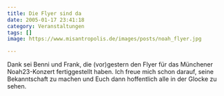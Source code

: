 ```yaml
---
title: Die Flyer sind da
date: 2005-01-17 23:41:18
category: Veranstaltungen
tags: []
image: https://www.misantropolis.de/images/posts/noah_flyer.jpg

---
```


Dank sei Benni und Frank, die (vor)gestern den Flyer für das Münchener Noah23-Konzert fertiggestellt haben. Ich freue mich schon darauf, seine Bekanntschaft zu machen und Euch dann hoffentlich alle in der Glocke zu sehen.
